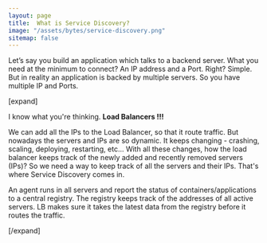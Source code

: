 ```yaml
---
layout: page
title:  What is Service Discovery?
image: "/assets/bytes/service-discovery.png"
sitemap: false
---
```


Let’s say you build an application which talks to a backend server. What you need at the minimum to connect? An IP address and a Port. Right? Simple. But in reality an application is backed by multiple servers. So you have multiple IP and Ports.

[expand]

I know what you're thinking. **Load Balancers !!!**

We can add all the IPs to the Load Balancer, so that it route traffic. But nowadays the servers and IPs are so dynamic. It keeps changing - crashing, scaling, deploying, restarting, etc... With all these changes, how the load balancer keeps track of the newly added and recently removed servers (IPs)? So we need a way to keep track of all the servers and their IPs. That's where Service Discovery comes in.

An agent runs in all servers  and report the status of containers/applications to a central registry. The registry keeps track of the addresses of all active servers. LB makes sure it takes the latest data from the registry before it routes the traffic.

[/expand]